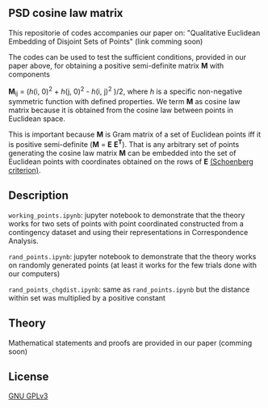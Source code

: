 ## PSD cosine law matrix
This repositorie of codes accompanies our paper on: "Qualitative Euclidean Embedding of Disjoint Sets of Points" (link comming soon)

The codes can be used to test the sufficient conditions, provided in our paper above, for obtaining a positive semi-definite matrix **M** with components

**M**<sub>ij</sub> = (*h*(i, 0)<sup>2</sup> + *h*(j, 0)<sup>2</sup>  - *h*(i, j)<sup>2</sup> )/2, where *h* is a specific non-negative symmetric function with defined properties. We term **M** as cosine law matrix because it is obtained from the cosine law between points in Euclidean space.

This is important because **M** is Gram matrix of a set of Euclidean points iff it is positive semi-definite (**M** = **E** **E<sup>T</sup>**). That is any arbitrary set of points generating the cosine law matrix **M** can be embedded into the set of Euclidean points with coordinates obtained on the rows of **E** [(Schoenberg criterion)](https://en.wikipedia.org/wiki/Euclidean_distance_matrix#cite_note-4).

## Description
`working_points.ipynb`: jupyter notebook to demonstrate that the theory works for two sets of points with point coordinated constructed from a contingency dataset and using their representations in Correspondence Analysis.

`rand_points.ipynb`: jupyter notebook to demonstrate that the theory works on randomly generated points (at least it works for the few trials done with our computers)

`rand_points_chgdist.ipynb`: same as `rand_points.ipynb` but the distance within set was multiplied by a positive constant

## Theory
Mathematical statements and proofs are provided in our paper (comming soon)

## License
[GNU GPLv3](https://www.gnu.org/licenses/gpl-3.0.html)
